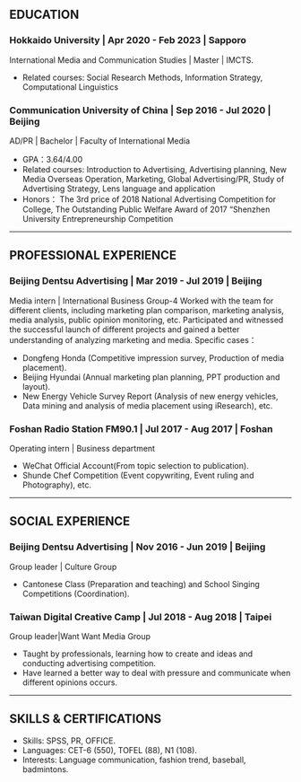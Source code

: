## EDUCATION
### Hokkaido University | Apr 2020 - Feb 2023 | Sapporo
International Media and Communication Studies | Master | IMCTS. 
- Related courses: Social Research Methods, Information Strategy, Computational Linguistics

### Communication University of China | Sep 2016 - Jul 2020 | Beijing
AD/PR | Bachelor | Faculty of International Media
- GPA：3.64/4.00
- Related courses: Introduction to Advertising, Advertising planning, New Media Overseas Operation, Marketing, Global Advertising/PR, Study of Advertising Strategy, Lens language and application
- Honors： The 3rd price of 2018 National Advertising Competition for College, The Outstanding Public Welfare Award of 2017 “Shenzhen University Entrepreneurship Competition

------

## PROFESSIONAL EXPERIENCE
### Beijing Dentsu Advertising | Mar 2019 - Jul 2019 | Beijing
Media intern | International Business Group-4
Worked with the team for different clients, including marketing plan comparison, marketing analysis, media analysis, public opinion monitoring, etc. Participated and witnessed the successful launch of different projects and gained a better understanding of analyzing marketing and media. Specific cases：
- Dongfeng Honda (Competitive impression survey, Production of media placement).
- Beijing Hyundai (Annual marketing plan planning, PPT production and layout).
- New Energy Vehicle Survey Report (Analysis of new energy vehicles, Data mining and analysis of media placement using iResearch), etc.

### Foshan Radio Station FM90.1 | Jul 2017 - Aug 2017 | Foshan
Operating intern | Business department
- WeChat Official Account(From topic selection to publication).
- Shunde Chef Competition (Event copywriting, Event ruling and Photography), etc.

------

## SOCIAL EXPERIENCE
### Beijing Dentsu Advertising | Nov 2016 - Jun 2019 | Beijing
Group leader | Culture Group
- Cantonese Class (Preparation and teaching) and School Singing Competitions (Coordination).

### Taiwan Digital Creative Camp | Jul 2018 - Aug 2018 | Taipei
Group leader|Want Want Media Group
- Taught by professionals, learning how to create and ideas and conducting advertising competition.
- Have learned a better way to deal with pressure and communicate when different opinions occurs.

------

## SKILLS & CERTIFICATIONS
- Skills: SPSS, PR, OFFICE.
- Languages: CET-6 (550), TOFEL (88), N1 (108).
- Interests: Language communication, fashion trend, baseball, badmintons.

